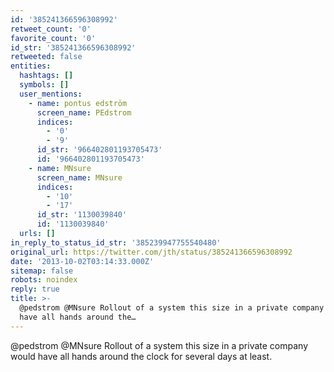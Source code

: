 ```yaml
---
id: '385241366596308992'
retweet_count: '0'
favorite_count: '0'
id_str: '385241366596308992'
retweeted: false
entities:
  hashtags: []
  symbols: []
  user_mentions:
    - name: pontus edström
      screen_name: PEdstrom
      indices:
        - '0'
        - '9'
      id_str: '966402801193705473'
      id: '966402801193705473'
    - name: MNsure
      screen_name: MNsure
      indices:
        - '10'
        - '17'
      id_str: '1130039840'
      id: '1130039840'
  urls: []
in_reply_to_status_id_str: '385239947755540480'
original_url: https://twitter.com/jth/status/385241366596308992
date: '2013-10-02T03:14:33.000Z'
sitemap: false
robots: noindex
reply: true
title: >-
  @pedstrom @MNsure Rollout of a system this size in a private company would
  have all hands around the…
---
```


@pedstrom @MNsure Rollout of a system this size in a private company would have all hands around the clock for several days at least.